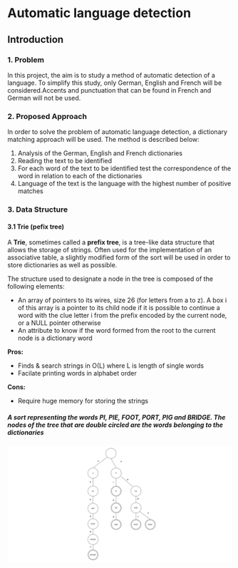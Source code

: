 # Automatic language detection


## Introduction

### 1. Problem

In this project, the aim is to study a method of automatic detection of a language.
To simplify this study, only German, English and French will be considered.Accents and punctuation that can be found in French and German will not be used.


### 2. Proposed Approach
In order to solve the problem of automatic language detection, a dictionary matching approach will be used. The method is described below:

1. Analysis of the German, English and French dictionaries
2. Reading the text to be identified
3. For each word of the text to be identified test the correspondence of the word in relation to each of the dictionaries
4. Language of the text is the language with the highest number of positive matches

### 3. Data Structure
#### 3.1 Trie (pefix tree)
A __Trie__, sometimes called a __prefix tree__, is a tree-like data structure that allows the storage of strings. Often used for the implementation of an associative table, a slightly modified form of the sort will be used in order to store dictionaries as well as possible.

The structure used to designate a node in the tree is composed of the following elements:
- An array of pointers to its wires, size 26 (for letters from a to z). A box i of this array is a pointer to its child node if it is possible to continue a word with the clue letter i from the prefix encoded by the current node, or a NULL pointer otherwise
- An attribute to know if the word formed from the root to the current node is a dictionary word

__Pros:__
- Finds & search strings in O(L) where L is length of single words
- Facilate printing words in alphabet order

__Cons:__
- Require huge memory for storing the strings

##### A sort representing the words PI, PIE, FOOT, PORT, PIG and BRIDGE. The nodes of the tree that are double circled are the words belonging to the dictionaries
![](./screenshots/word-tree.png)
